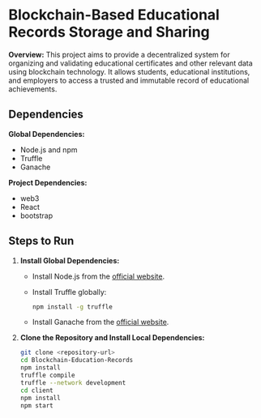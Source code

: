 # Blockchain-Based Educational Records Storage and Sharing
 **Overview:** 
 This project aims to provide a decentralized system for organizing and validating educational certificates and other relevant data using blockchain technology. It allows students, educational institutions, and employers to access a trusted and immutable record of educational achievements.

## Dependencies

**Global Dependencies:**

- Node.js and npm
- Truffle
- Ganache

**Project Dependencies:**

- web3
- React
- bootstrap

## Steps to Run

1. **Install Global Dependencies:**

   - Install Node.js from the [official website](https://nodejs.org/).
   - Install Truffle globally:

     ```bash
     npm install -g truffle
     ```

   - Install Ganache from the [official website](https://www.trufflesuite.com/ganache).

2. **Clone the Repository and Install Local Dependencies:**

   ```bash
   git clone <repository-url>
   cd Blockchain-Education-Records
   npm install
   truffle compile
   truffle --network development
   cd client
   npm install
   npm start
